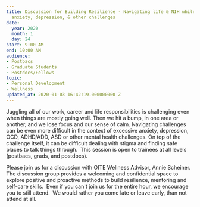 ```yaml
---
title: Discussion for Building Resilience - Navigating life & NIH while dealing with
  anxiety, depression, & other challenges
date:
  year: 2020
  month: 1
  day: 24
start: 9:00 AM
end: 10:00 AM
audience:
- Postbacs
- Graduate Students
- Postdocs/Fellows
topic:
- Personal Development
- Wellness
updated_at: 2020-01-03 16:42:19.000000000 Z
---
```

Juggling all of our work, career and life responsibilities is
challenging even when things are mostly going well. Then we hit a bump,
in one area or another, and we lose focus and our sense of calm.
Navigating challenges can be even more difficult in the context of
excessive anxiety, depression, OCD, ADHD/ADD, ASD or other mental health
challenges. On top of the challenge itself, it can be difficult dealing
with stigma and finding safe places to talk things through.  This
session is open to trainees at all levels (postbacs, grads, and
postdocs).

Please join us for a discussion with OITE Wellness Advisor, Annie
Scheiner.  The discussion group provides a welcoming and confidential
space to explore positive and proactive methods to build resilience,
mentoring and self-care skills.  Even if you can't join us for the
entire hour, we encourage you to still attend.  We would rather you come
late or leave early, than not attend at all.

 

<!--  /* Font Definitions */  @font-face 	{font-family:"Cambria Math";
	panose-1:2 4 5 3 5 4 6 3 2 4; 	mso-font-charset:0;
	mso-generic-font-family:roman; 	mso-font-pitch:variable;
	mso-font-signature:-536870145 1107305727 0 0 415 0;} @font-face
	{font-family:Calibri; 	panose-1:2 15 5 2 2 2 4 3 2 4;
	mso-font-charset:0; 	mso-generic-font-family:swiss;
	mso-font-pitch:variable; 	mso-font-signature:-536859905 -1073732485 9 0
511 0;} @font-face 	{font-family:"Lucida Grande"; 	panose-1:2 11 6 0 4 5
2 2 2 4; 	mso-font-charset:0; 	mso-generic-font-family:swiss;
	mso-font-pitch:variable; 	mso-font-signature:-520090897 1342218751 0 0
447 0;}  /* Style Definitions */  p.MsoNormal, li.MsoNormal,
div.MsoNormal 	{mso-style-unhide:no; 	mso-style-qformat:yes;
	mso-style-parent:""; 	margin:0in; 	margin-bottom:.0001pt;
	mso-pagination:widow-orphan; 	font-size:12.0pt;
	font-family:"Calibri",sans-serif; 	mso-ascii-font-family:Calibri;
	mso-ascii-theme-font:minor-latin; 	mso-fareast-font-family:Calibri;
	mso-fareast-theme-font:minor-latin; 	mso-hansi-font-family:Calibri;
	mso-hansi-theme-font:minor-latin; 	mso-bidi-font-family:"Times New
Roman"; 	mso-bidi-theme-font:minor-bidi;} .MsoChpDefault
	{mso-style-type:export-only; 	mso-default-props:yes;
	font-family:"Calibri",sans-serif; 	mso-ascii-font-family:Calibri;
	mso-ascii-theme-font:minor-latin; 	mso-fareast-font-family:Calibri;
	mso-fareast-theme-font:minor-latin; 	mso-hansi-font-family:Calibri;
	mso-hansi-theme-font:minor-latin; 	mso-bidi-font-family:"Times New
Roman"; 	mso-bidi-theme-font:minor-bidi;} @page WordSection1
	{size:8.5in 11.0in; 	margin:1.0in 1.0in 1.0in 1.0in;
	mso-header-margin:.5in; 	mso-footer-margin:.5in; 	mso-paper-source:0;}
div.WordSection1 	{page:WordSection1;} -->
